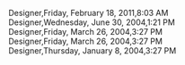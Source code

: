 ﻿Designer,Friday, February 18, 2011,8:03 AM  Designer,Wednesday, June 30, 2004,1:21 PM  Designer,Friday, March 26, 2004,3:27 PM  Designer,Friday, March 26, 2004,3:27 PM  Designer,Thursday, January 8, 2004,3:27 PM